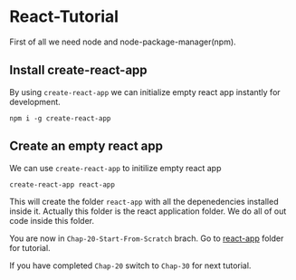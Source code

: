 # React-Tutorial

First of all we need node and node-package-manager(npm). 

## Install create-react-app
By using `create-react-app` we can initialize empty react app instantly for development.
```
npm i -g create-react-app
```

## Create an empty react app
We can use `create-react-app` to initilize empty react app
```
create-react-app react-app
```
This will create the folder `react-app` with all the depenedencies installed inside it. Actually this folder is the react application folder. We do all of out code inside this folder. 

You are now in `Chap-20-Start-From-Scratch` brach. Go to [react-app](./react-app/) folder for tutorial.

If you have completed `Chap-20` switch to `Chap-30` for next tutorial.